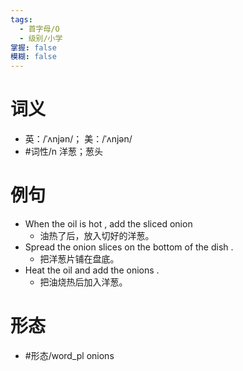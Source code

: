 ```yaml
---
tags:
  - 首字母/O
  - 级别/小学
掌握: false
模糊: false
---
```

# 词义
- 英：/ˈʌnjən/； 美：/ˈʌnjən/
- #词性/n  洋葱；葱头
# 例句
- When the oil is hot , add the sliced onion
	- 油热了后，放入切好的洋葱。
- Spread the onion slices on the bottom of the dish .
	- 把洋葱片铺在盘底。
- Heat the oil and add the onions .
	- 把油烧热后加入洋葱。
# 形态
- #形态/word_pl onions
